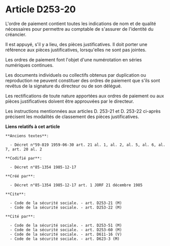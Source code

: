 # Article D253-20

L'ordre de paiement contient toutes les indications de nom et de qualité nécessaires pour permettre au comptable de s'assurer
de l'identité du créancier. 

Il est appuyé, s'il y a lieu, des pièces justificatives. Il doit porter une référence aux pièces justificatives, lorsqu'elles
ne sont pas jointes. 

Les ordres de paiement font l'objet d'une numérotation en séries numériques continues. 

Les documents individuels ou collectifs obtenus par duplication ou reproduction ne peuvent constituer des ordres de paiement
que s'ils sont revêtus de la signature du directeur ou de son délégué. 

Les rectifications de toute nature apportées aux ordres de paiement ou aux pièces justificatives doivent être approuvées par
le directeur. 

Les instructions mentionnées aux articles D. 253-21 et D. 253-22 ci-après précisent les modalités de classement des pièces
justificatives.

**Liens relatifs à cet article**

	**Anciens textes**:

	  - Décret n°59-819 1959-06-30 art. 21 al. 1, al. 2, al. 5, al. 6, al. 7, art. 20 al. 2

	**Codifié par**:

	  - Décret n°85-1354 1985-12-17

	**Créé par**:

	  - Décret n°85-1354 1985-12-17 art. 1 JORF 21 décembre 1985

	**Cite**:

	  - Code de la sécurité sociale. - art. D253-21 (M)
	  - Code de la sécurité sociale. - art. D253-22 (M)

	**Cité par**:

	  - Code de la sécurité sociale. - art. D253-51 (M)
	  - Code de la sécurité sociale. - art. D253-60 (M)
	  - Code de la sécurité sociale. - art. D611-16 (V)
	  - Code de la sécurité sociale. - art. D623-3 (M)
